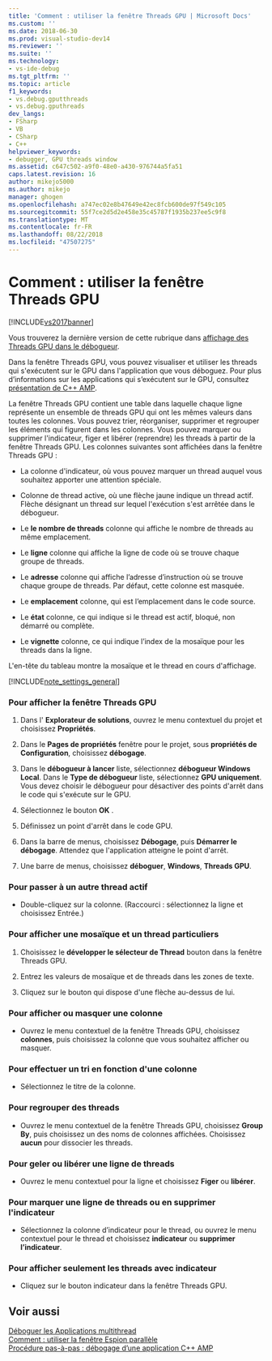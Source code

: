 ```yaml
---
title: 'Comment : utiliser la fenêtre Threads GPU | Microsoft Docs'
ms.custom: ''
ms.date: 2018-06-30
ms.prod: visual-studio-dev14
ms.reviewer: ''
ms.suite: ''
ms.technology:
- vs-ide-debug
ms.tgt_pltfrm: ''
ms.topic: article
f1_keywords:
- vs.debug.gputthreads
- vs.debug.gputhreads
dev_langs:
- FSharp
- VB
- CSharp
- C++
helpviewer_keywords:
- debugger, GPU threads window
ms.assetid: c647c502-a9f0-48e0-a430-976744a5fa51
caps.latest.revision: 16
author: mikejo5000
ms.author: mikejo
manager: ghogen
ms.openlocfilehash: a747ec02e8b47649e42ec8fcb600de97f549c105
ms.sourcegitcommit: 55f7ce2d5d2e458e35c45787f1935b237ee5c9f8
ms.translationtype: MT
ms.contentlocale: fr-FR
ms.lasthandoff: 08/22/2018
ms.locfileid: "47507275"
---
```

# <a name="how-to-use-the-gpu-threads-window"></a>Comment : utiliser la fenêtre Threads GPU
[!INCLUDE[vs2017banner](../includes/vs2017banner.md)]

Vous trouverez la dernière version de cette rubrique dans [affichage des Threads GPU dans le débogueur](https://docs.microsoft.com/visualstudio/debugger/how-to-use-the-gpu-threads-window).  
  
Dans la fenêtre Threads GPU, vous pouvez visualiser et utiliser les threads qui s'exécutent sur le GPU dans l'application que vous déboguez. Pour plus d’informations sur les applications qui s’exécutent sur le GPU, consultez [présentation de C++ AMP](http://msdn.microsoft.com/library/9e593b06-6e3c-43e9-8bae-6d89efdd39fc).  
  
 La fenêtre Threads GPU contient une table dans laquelle chaque ligne représente un ensemble de threads GPU qui ont les mêmes valeurs dans toutes les colonnes. Vous pouvez trier, réorganiser, supprimer et regrouper les éléments qui figurent dans les colonnes. Vous pouvez marquer ou supprimer l'indicateur, figer et libérer (reprendre) les threads à partir de la fenêtre Threads GPU. Les colonnes suivantes sont affichées dans la fenêtre Threads GPU :  
  
-   La colonne d'indicateur, où vous pouvez marquer un thread auquel vous souhaitez apporter une attention spéciale.  
  
-   Colonne de thread active, où une flèche jaune indique un thread actif. Flèche désignant un thread sur lequel l'exécution s'est arrêtée dans le débogueur.  
  
-   Le **le nombre de threads** colonne qui affiche le nombre de threads au même emplacement.  
  
-   Le **ligne** colonne qui affiche la ligne de code où se trouve chaque groupe de threads.  
  
-   Le **adresse** colonne qui affiche l’adresse d’instruction où se trouve chaque groupe de threads. Par défaut, cette colonne est masquée.  
  
-   Le **emplacement** colonne, qui est l’emplacement dans le code source.  
  
-   Le **état** colonne, ce qui indique si le thread est actif, bloqué, non démarré ou complète.  
  
-   Le **vignette** colonne, ce qui indique l’index de la mosaïque pour les threads dans la ligne.  
  
 L'en-tête du tableau montre la mosaïque et le thread en cours d'affichage.  
  
 [!INCLUDE[note_settings_general](../includes/note-settings-general-md.md)]  
  
### <a name="to-display-the-gpu-threads-window"></a>Pour afficher la fenêtre Threads GPU  
  
1.  Dans l' **Explorateur de solutions**, ouvrez le menu contextuel du projet et choisissez **Propriétés**.  
  
2.  Dans le **Pages de propriétés** fenêtre pour le projet, sous **propriétés de Configuration**, choisissez **débogage**.  
  
3.  Dans le **débogueur à lancer** liste, sélectionnez **débogueur Windows Local**. Dans le **Type de débogueur** liste, sélectionnez **GPU uniquement**. Vous devez choisir le débogueur pour désactiver des points d'arrêt dans le code qui s'exécute sur le GPU.  
  
4.  Sélectionnez le bouton **OK** .  
  
5.  Définissez un point d'arrêt dans le code GPU.  
  
6.  Dans la barre de menus, choisissez **Débogage**, puis **Démarrer le débogage**. Attendez que l'application atteigne le point d'arrêt.  
  
7.  Une barre de menus, choisissez **déboguer**, **Windows**, **Threads GPU**.  
  
### <a name="to-change-to-a-different-active-thread"></a>Pour passer à un autre thread actif  
  
-   Double-cliquez sur la colonne. (Raccourci : sélectionnez la ligne et choisissez Entrée.)  
  
### <a name="to-display-a-particular-tile-and-thread"></a>Pour afficher une mosaïque et un thread particuliers  
  
1.  Choisissez le **développer le sélecteur de Thread** bouton dans la fenêtre Threads GPU.  
  
2.  Entrez les valeurs de mosaïque et de threads dans les zones de texte.  
  
3.  Cliquez sur le bouton qui dispose d'une flèche au-dessus de lui.  
  
### <a name="to-display-or-hide-a-column"></a>Pour afficher ou masquer une colonne  
  
-   Ouvrez le menu contextuel de la fenêtre Threads GPU, choisissez **colonnes**, puis choisissez la colonne que vous souhaitez afficher ou masquer.  
  
### <a name="to-sort-by-a-column"></a>Pour effectuer un tri en fonction d'une colonne  
  
-   Sélectionnez le titre de la colonne.  
  
### <a name="to-group-threads"></a>Pour regrouper des threads  
  
-   Ouvrez le menu contextuel de la fenêtre Threads GPU, choisissez **Group By**, puis choisissez un des noms de colonnes affichées. Choisissez **aucun** pour dissocier les threads.  
  
### <a name="to-freeze-or-thaw-a-row-of-threads"></a>Pour geler ou libérer une ligne de threads  
  
-   Ouvrez le menu contextuel pour la ligne et choisissez **Figer** ou **libérer**.  
  
### <a name="to-flag-or-unflag-a-row-of-threads"></a>Pour marquer une ligne de threads ou en supprimer l'indicateur  
  
-   Sélectionnez la colonne d’indicateur pour le thread, ou ouvrez le menu contextuel pour le thread et choisissez **indicateur** ou **supprimer l’indicateur**.  
  
### <a name="to-display-only-flagged-threads"></a>Pour afficher seulement les threads avec indicateur  
  
-   Cliquez sur le bouton indicateur dans la fenêtre Threads GPU.  
  
## <a name="see-also"></a>Voir aussi  
 [Déboguer les Applications multithread](../debugger/debug-multithreaded-applications-in-visual-studio.md)   
 [Comment : utiliser la fenêtre Espion parallèle](../debugger/how-to-use-the-parallel-watch-window.md)   
 [Procédure pas-à-pas : débogage d’une application C++ AMP](http://msdn.microsoft.com/library/40e92ecc-f6ba-411c-960c-b3047b854fb5)



